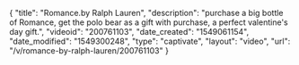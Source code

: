 {
    "title": "Romance.by Ralph Lauren",
    "description": "purchase a big bottle of Romance, get the polo bear as a gift with purchase, a perfect valentine's day gift.",
    "videoid": "200761103",
    "date_created": "1549061154",
    "date_modified": "1549300248",
    "type": "captivate",
    "layout": "video",
    "url": "\/v\/romance-by-ralph-lauren\/200761103"
}